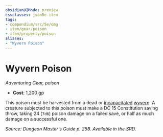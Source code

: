 ```yaml
---
obsidianUIMode: preview
cssclasses: json5e-item
tags:
- compendium/src/5e/dmg
- item/gear/poison
- item/property/poison
aliases: 
- "Wyvern Poison"
---
```

# Wyvern Poison
*Adventuring Gear, poison*  

- **Cost**: 1,200 gp

This poison must be harvested from a dead or [incapacitated](/Systems/5e/rules/conditions.md#incapacitated) [wyvern](/Systems/5e/bestiary/dragon/wyvern.md). A creature subjected to this poison must make a DC 15 Constitution saving throw, taking 24 (`7d6`) poison damage on a failed save, or half as much damage on a successful one.

*Source: Dungeon Master's Guide p. 258. Available in the SRD.*